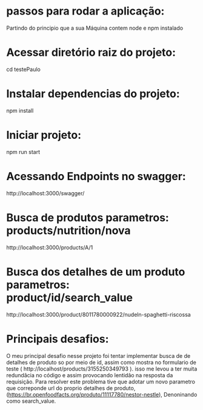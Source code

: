 
# passos para rodar a aplicação:

  Partindo do principio que a sua Máquina contem node e npm instalado

# Acessar diretório raiz do projeto:
  cd testePaulo  

# Instalar dependencias do projeto:
  npm install  

# Iniciar projeto:
  npm run start  

# Acessando Endpoints no swagger:
  http://localhost:3000/swagger/ 

# Busca de produtos parametros: products/nutrition/nova
  http://localhost:3000/products/A/1  

# Busca dos detalhes de um produto parametros:  product/id/search_value
  http://localhost:3000/product/8011780000922/nudeln-spaghetti-riscossa 

# Principais desafios:
  O meu principal desafio nesse projeto foi tentar implementar busca de 
  de detalhes de produto so por meio de id, assim como mostra no
  formulario de teste ( http://localhost/products/3155250349793 ).
  isso me levou a ter muita redundâcia no código e assim provocando
  lentidão na resposta da requisição.
  Para resolver este problema tive que adotar um novo parametro que
  correponde url do proprio detalhes de produto, 
  (https://br.openfoodfacts.org/produto/11117780/nestor-nestle),
  Denoninando como search_value. 


